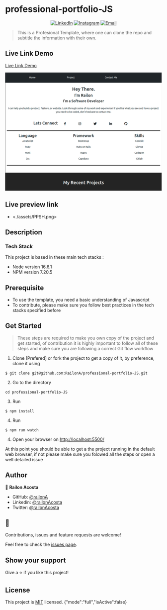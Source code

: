 # professional-portfolio-JS

<p align="center">
<a href="https://www.linkedin.com/in/railon-acosta/"><img alt="LinkedIn" src="https://img.shields.io/badge/LinkedIn-RailonAcosta-blue?style=flat-square&logo=linkedin"></a>
<a href="https://www.instagram.com/railon.a/"><img alt="Instagram" src="https://img.shields.io/badge/Instagram-RailonAcosta-blue?style=flat-square&logo=instagram"></a>
<a href="railonacosta@gmail.com"><img alt="Email" src="https://img.shields.io/badge/Email-railonacosta@gmail.com-blue?style=flat-square&logo=Microsoft%20outlook"></a>
</p>

> This is a Profesional Template, where one can clone the repo and subtitle the information with their own.


## Live Link Demo
[Live Link Demo](https://railona.github.io/professional-portfolio-JS/)

![screenshot](./dist/assets/PPSH.png)



## Live preview link

- <./assets/PPSH.png>



## Description

### Tech Stack

This project is based in these main tech stacks :

- Node version 16.6.1
- NPM version 7.20.5

## Prerequisite

- To use the template, you need a basic understanding of Javascript
- To contribute, please make sure you follow best practices in the tech stacks specified before

## Get Started

> These steps are required to make you own copy of the project and get started, of contribution it is highly important to follow all of these steps and make sure you are following a correct Git flow workflow

1. Clone [Prefered] or fork the project to get a copy of it, by preference, clone it using

```
$ git clone git@github.com:RailonA/professional-portfolio-JS.git
```

2. Go to the directory

```
cd professional-portfolio-JS

```

3. Run

```
$ npm install
```
4. Run

```
$ npm run watch
```

4. Open your browser on <http://localhost:5500/>


At this point you should be able to get a the project running in the default web browser, if not please make sure you folowed all the steps or open a well detailed issue


## Author

👤 **Railon Acosta**

- GitHub: [@railonA](https://github.com/RailonA)
- Linkedin: [@railonAcosta](https://www.linkedin.com/in/railon-acosta-81265180/)
- Twitter: [@railonAcosta](https://twitter.com/RailonAcosta)


## 🤝

Contributions, issues and feature requests are welcome!

Feel free to check the [issues page](https://github.com/RailonA/rails_professional_portfolio/issues).

## Show your support

Give a ⭐️ if you like this project!

## License

This project is [MIT](lic.url) licensed.
{"mode":"full","isActive":false}